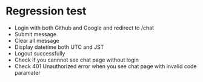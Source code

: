 # Regression test
- Login with both Github and Google and redirect to /chat
- Submit message
- Clear all message
- Display datetime both UTC and JST
- Logout successfully
- Check if you cannnot see chat page without login
- Check 401 Unauthorized error when you see chat page with invalid code paramater
